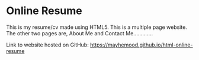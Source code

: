 # Online Resume
This is my resume/cv made using HTML5. This is a multiple page website. 
The other two pages are, About Me and Contact Me.............

Link to website hosted on GitHub: https://mayhemood.github.io/html-online-resume